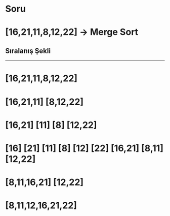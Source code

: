 # Soru
# [16,21,11,8,12,22] -> Merge Sort

## Sıralanış Şekli
---
[16,21,11,8,12,22]
===
[16,21,11] [8,12,22]
===
[16,21] [11] [8] [12,22]
===
[16] [21] [11] [8] [12] [22] [16,21] [8,11] [12,22]
===
[8,11,16,21] [12,22]
===
[8,11,12,16,21,22]
===
